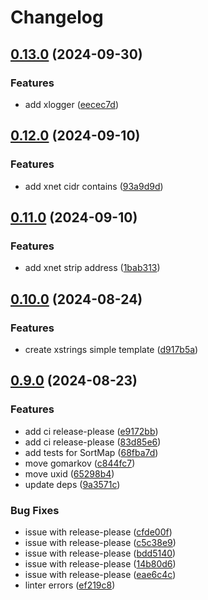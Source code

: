 # Changelog

## [0.13.0](https://github.com/vitalvas/gokit/compare/v0.12.0...v0.13.0) (2024-09-30)


### Features

* add xlogger ([eecec7d](https://github.com/vitalvas/gokit/commit/eecec7d4790b7c53b74dc14da95e52bcc982644b))

## [0.12.0](https://github.com/vitalvas/gokit/compare/v0.11.0...v0.12.0) (2024-09-10)


### Features

* add xnet cidr contains ([93a9d9d](https://github.com/vitalvas/gokit/commit/93a9d9d57bc5e12fe27f8a33b6b5d37dc8abad8c))

## [0.11.0](https://github.com/vitalvas/gokit/compare/v0.10.0...v0.11.0) (2024-09-10)


### Features

* add xnet strip address ([1bab313](https://github.com/vitalvas/gokit/commit/1bab313fae2562b25e8cc12d42fabd792c21f3d1))

## [0.10.0](https://github.com/vitalvas/gokit/compare/v0.9.0...v0.10.0) (2024-08-24)


### Features

* create xstrings simple template ([d917b5a](https://github.com/vitalvas/gokit/commit/d917b5a8c58a2405eb74a3495a0e64b6623b4f01))

## [0.9.0](https://github.com/vitalvas/gokit/compare/v0.8.0...v0.9.0) (2024-08-23)


### Features

* add ci release-please ([e9172bb](https://github.com/vitalvas/gokit/commit/e9172bb473af00c32a39ed26774fd3f8a15d39dc))
* add ci release-please ([83d85e6](https://github.com/vitalvas/gokit/commit/83d85e6c044b0d1d664dbf4f2ccbc266525e6593))
* add tests for SortMap ([68fba7d](https://github.com/vitalvas/gokit/commit/68fba7d1157dc1be0a25de35ebfa173a89a3ab2f))
* move gomarkov ([c844fc7](https://github.com/vitalvas/gokit/commit/c844fc773ab051ac84aecb076e3cba816cc3fb64))
* move uxid ([65298b4](https://github.com/vitalvas/gokit/commit/65298b431fe0fc8aa399e7fc9b44bffe2652ab5d))
* update deps ([9a3571c](https://github.com/vitalvas/gokit/commit/9a3571c26299cae18119bf46c55107a330ce5754))


### Bug Fixes

* issue with release-please ([cfde00f](https://github.com/vitalvas/gokit/commit/cfde00fa4ade4bb331a6f66cac97fc2dc948dcda))
* issue with release-please ([c5c38e9](https://github.com/vitalvas/gokit/commit/c5c38e9b44e7913b4ac6f9158e3fd2cc5cf6063e))
* issue with release-please ([bdd5140](https://github.com/vitalvas/gokit/commit/bdd514000d18e0bf06d5fb4c42a001b8c019466d))
* issue with release-please ([14b80d6](https://github.com/vitalvas/gokit/commit/14b80d6f2bd2eccad6c7c36ede6457eb6dfb46bb))
* issue with release-please ([eae6c4c](https://github.com/vitalvas/gokit/commit/eae6c4c5ea22c5465e30cd419ef2c502d5a38b46))
* linter errors ([ef219c8](https://github.com/vitalvas/gokit/commit/ef219c86e52d2d7ffe4385d4f6adcc94a3c16067))
